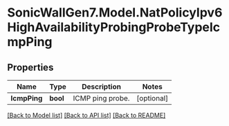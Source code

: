# SonicWallGen7.Model.NatPolicyIpv6HighAvailabilityProbingProbeTypeIcmpPing

## Properties

Name | Type | Description | Notes
------------ | ------------- | ------------- | -------------
**IcmpPing** | **bool** | ICMP ping probe. | [optional] 

[[Back to Model list]](../README.md#documentation-for-models) [[Back to API list]](../README.md#documentation-for-api-endpoints) [[Back to README]](../README.md)


